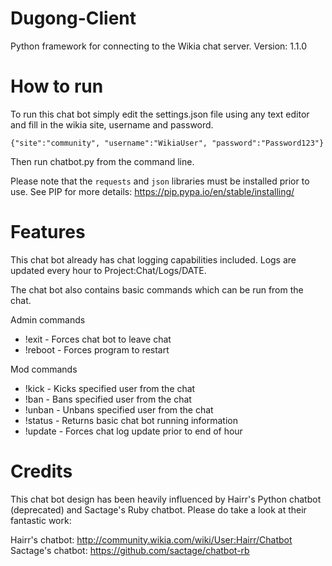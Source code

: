 # Dugong-Client
Python framework for connecting to the Wikia chat server.
Version: 1.1.0

How to run
======
To run this chat bot simply edit the settings.json file using any text editor and fill in the wikia site, username and password.

    {"site":"community", "username":"WikiaUser", "password":"Password123"}

Then run chatbot.py from the command line. 

Please note that the `requests` and `json` libraries must be installed prior to use. 
See PIP for more details: https://pip.pypa.io/en/stable/installing/

Features
======
This chat bot already has chat logging capabilities included. Logs are updated every hour to Project:Chat/Logs/DATE.

The chat bot also contains basic commands which can be run from the chat.

Admin commands
- !exit - Forces chat bot to leave chat
- !reboot - Forces program to restart

Mod commands
- !kick - Kicks specified user from the chat
- !ban - Bans specified user from the chat
- !unban - Unbans specified user from the chat
- !status - Returns basic chat bot running information
- !update - Forces chat log update prior to end of hour

Credits
======
This chat bot design has been heavily influenced by Hairr's Python chatbot (deprecated) and Sactage's Ruby chatbot. Please do take a look at their fantastic work:

Hairr's chatbot: http://community.wikia.com/wiki/User:Hairr/Chatbot
Sactage's chatbot: https://github.com/sactage/chatbot-rb
